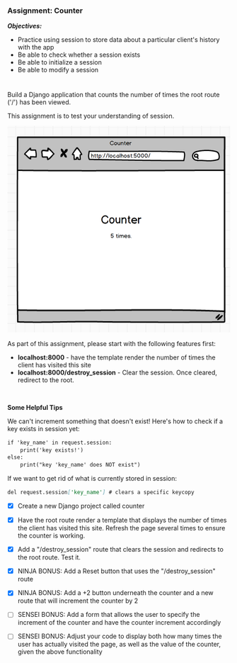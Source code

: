 ### Assignment: Counter

***Objectives:***

- Practice using session to store data about a particular client's history with the app
- Be able to check whether a session exists
- Be able to initialize a session
- Be able to modify a session
#

Build a Django application that counts the number of times the root route ('/') has been viewed. 

This assignment is to test your understanding of session.

![](img.png)


As part of this assignment, please start with the following features first:

- **localhost:8000** - have the template render the number of times the client has visited this site
- **localhost:8000/destroy_session** - Clear the session. Once cleared, redirect to the root.

<br>

**Some Helpful Tips**

We can't increment something that doesn't exist! Here's how to check if a key exists in session yet:

```md
if 'key_name' in request.session:
    print('key exists!')
else:
    print("key 'key_name' does NOT exist")
```
If we want to get rid of what is currently stored in session:

```md
del request.session['key_name']	# clears a specific keycopy
```


- [x] Create a new Django project called counter


- [x] Have the root route render a template that displays the number of times the client has visited this site. Refresh the page several times to ensure the counter is working.


- [x] Add a "/destroy_session" route that clears the session and redirects to the root route. Test it.


- [x] NINJA BONUS: Add a Reset button that uses the "/destroy_session" route


- [x] NINJA BONUS: Add a +2 button underneath the counter and a new route that will increment the counter by 2

- [ ] SENSEI BONUS: Add a form that allows the user to specify the increment of the counter and have the counter increment accordingly

- [ ] SENSEI BONUS: Adjust your code to display both how many times the user has actually visited the page, as well as the value of the counter, given the above functionality
